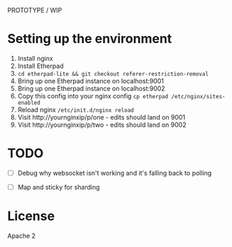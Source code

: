 PROTOTYPE / WIP

# Setting up the environment

1. Install nginx
1. Install Etherpad
1. ``cd etherpad-lite && git checkout referer-restriction-removal``
1. Bring up one Etherpad instance on localhost:9001
1. Bring up one Etherpad instance on localhost:9002
1. Copy this config into your nginx config ``cp etherpad /etc/nginx/sites-enabled``
1. Reload nginx ``/etc/init.d/nginx reload``
1. Visit http://yournginxip/p/one - edits should land on 9001
1. Visit http://yournginxip/p/two - edits should land on 9002

# TODO
- [ ] Debug why websocket isn't working and it's falling back to polling
- [ ] Map and sticky for sharding


# License

Apache 2
